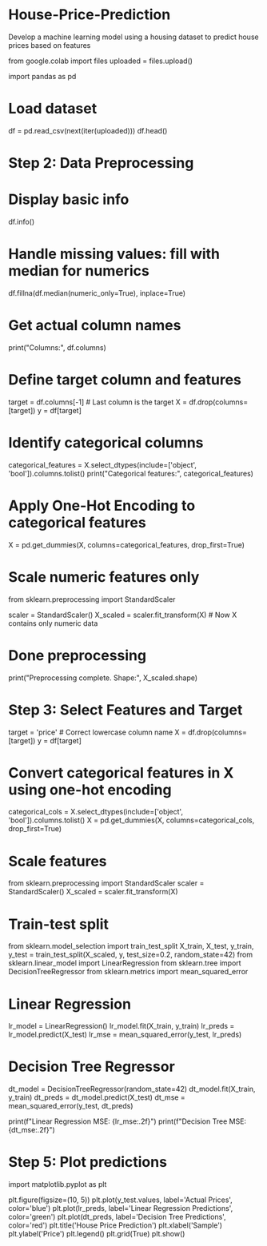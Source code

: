 # House-Price-Prediction
 Develop a machine learning model using a housing dataset to predict house prices based  on features

 
from google.colab import files
uploaded = files.upload()

import pandas as pd

# Load dataset
df = pd.read_csv(next(iter(uploaded)))
df.head()
# Step 2: Data Preprocessing
# Display basic info
df.info()

# Handle missing values: fill with median for numerics
df.fillna(df.median(numeric_only=True), inplace=True)

# Get actual column names
print("Columns:", df.columns)

# Define target column and features
target = df.columns[-1]  # Last column is the target
X = df.drop(columns=[target])
y = df[target]

# Identify categorical columns
categorical_features = X.select_dtypes(include=['object', 'bool']).columns.tolist()
print("Categorical features:", categorical_features)

# Apply One-Hot Encoding to categorical features
X = pd.get_dummies(X, columns=categorical_features, drop_first=True)

# Scale numeric features only
from sklearn.preprocessing import StandardScaler

scaler = StandardScaler()
X_scaled = scaler.fit_transform(X)  # Now X contains only numeric data

# Done preprocessing
print("Preprocessing complete. Shape:", X_scaled.shape)
# Step 3: Select Features and Target
target = 'price'  # Correct lowercase column name
X = df.drop(columns=[target])
y = df[target]

# Convert categorical features in X using one-hot encoding
categorical_cols = X.select_dtypes(include=['object', 'bool']).columns.tolist()
X = pd.get_dummies(X, columns=categorical_cols, drop_first=True)

# Scale features
from sklearn.preprocessing import StandardScaler
scaler = StandardScaler()
X_scaled = scaler.fit_transform(X)

# Train-test split
from sklearn.model_selection import train_test_split
X_train, X_test, y_train, y_test = train_test_split(X_scaled, y, test_size=0.2, random_state=42)
from sklearn.linear_model import LinearRegression
from sklearn.tree import DecisionTreeRegressor
from sklearn.metrics import mean_squared_error

# Linear Regression
lr_model = LinearRegression()
lr_model.fit(X_train, y_train)
lr_preds = lr_model.predict(X_test)
lr_mse = mean_squared_error(y_test, lr_preds)

# Decision Tree Regressor
dt_model = DecisionTreeRegressor(random_state=42)
dt_model.fit(X_train, y_train)
dt_preds = dt_model.predict(X_test)
dt_mse = mean_squared_error(y_test, dt_preds)

print(f"Linear Regression MSE: {lr_mse:.2f}")
print(f"Decision Tree MSE: {dt_mse:.2f}")
# Step 5: Plot predictions
import matplotlib.pyplot as plt

plt.figure(figsize=(10, 5))
plt.plot(y_test.values, label='Actual Prices', color='blue')
plt.plot(lr_preds, label='Linear Regression Predictions', color='green')
plt.plot(dt_preds, label='Decision Tree Predictions', color='red')
plt.title('House Price Prediction')
plt.xlabel('Sample')
plt.ylabel('Price')
plt.legend()
plt.grid(True)
plt.show()
